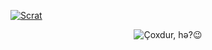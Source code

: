 [![Scrat](https://user-images.githubusercontent.com/507615/90595977-95e70e80-e220-11ea-864a-6a61adaff212.png "Never give up!")](https://youtu.be/Uuua5lVrdP0)

<div align="center">
   <img title="Çoxdur, hə?😉" src="https://komarev.com/ghpvc/?username=isbendiyarovanezrin&color=c28836&style=flat">
</div>
